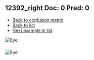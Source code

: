 ## 12392_right Doc: 0 Pred: 0
- [Back to confusion matrix](https://github.com/juliandewit/kaggle_retinopathy/blob/master/matrix.md)
- [Back to list](https://github.com/juliandewit/kaggle_retinopathy/blob/master/lists/00/list.md)
- [Next example in list](https://github.com/juliandewit/kaggle_retinopathy/blob/master/lists/00/12/12395_left.md)

![Eye](https://retinopaty.blob.core.windows.net/size1024/12392_right_0.jpeg)

### 

![Eye]()
